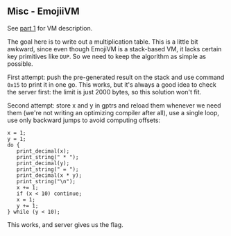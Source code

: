 ## Misc - EmojiiVM

See [part 1](
https://github.com/mephi42/ctf/tree/master/2019.10.12-HITCON_CTF_2019/reverse-EmojiVM
) for VM description.

The goal here is to write out a multiplication table. This is a little bit
awkward, since even though EmojiVM is a stack-based VM, it lacks certain key
primitives like `DUP`. So we need to keep the algorithm as simple as possible.

First attempt: push the pre-generated result on the stack and use command `0x15`
to print it in one go. This works, but it's always a good idea to check the
server first: the limit is just 2000 bytes, so this solution won't fit.

Second attempt: store x and y in gptrs and reload them whenever we need them
(we're not writing an optimizing compiler after all), use a single loop, use
only backward jumps to avoid computing offsets:

```
x = 1;
y = 1;
do {
   print_decimal(x);
   print_string(" * ");
   print_decimal(y);
   print_string(" = ");
   print_decimal(x * y);
   print_string("\n");
   x += 1;
   if (x < 10) continue;
   x = 1;
   y += 1;
} while (y < 10);
```

This works, and server gives us the flag.

